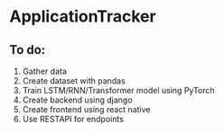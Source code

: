 # ApplicationTracker

## To do:
1. Gather data
2. Create dataset with pandas
3. Train LSTM/RNN/Transformer model using PyTorch
4. Create backend using django
5. Create frontend using react native
6. Use RESTAPI for endpoints